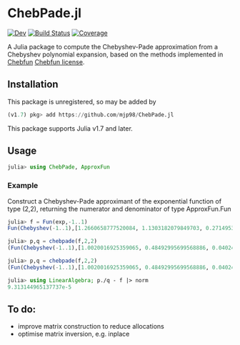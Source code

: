 # ChebPade.jl

[![Dev](https://img.shields.io/badge/docs-dev-blue.svg)](https://mjp98.github.io/ChebPade.jl/dev)
[![Build Status](https://github.com/mjp98/ChebPade.jl/actions/workflows/CI.yml/badge.svg?branch=main)](https://github.com/mjp98/ChebPade.jl/actions/workflows/CI.yml?query=branch%3Amain)
[![Coverage](https://codecov.io/gh/mjp98/ChebPade.jl/branch/main/graph/badge.svg)](https://codecov.io/gh/mjp98/ChebPade.jl)

A Julia package to compute the Chebyshev-Pade approximation from a Chebyshev polynomial expansion, based on the methods implemented in [Chebfun](https://github.com/chebfun/chebfun) [Chebfun license](https://github.com/chebfun/chebfun/blob/master/LICENSE.txt).

## Installation

This package is unregistered, so may be added by 

```julia
(v1.7) pkg> add https://github.com/mjp98/ChebPade.jl
```

This package supports Julia v1.7 and later.

## Usage

```julia
julia> using ChebPade, ApproxFun
```
### Example

Construct a Chebyshev-Pade approximant of the exponential function of type (2,2), returning the numerator and denominator of type ApproxFun.Fun

```julia
julia> f = Fun(exp,-1..1)
Fun(Chebyshev(-1..1),[1.2660658777520084, 1.1303182079849703, 0.27149533953407656, 0.04433684984866379, 0.0054742404420936785, 0.0005429263119139232, 4.497732295427654e-5, 3.19843646253781e-6, 1.992124804817033e-7, 1.1036771869970875e-8, 5.505896578301994e-10, 2.4979607981699334e-11, 1.0391104209722668e-12, 3.993680386393805e-14])

julia> p,q = chebpade(f,2,2)
(Fun(Chebyshev(-1..1),[1.0020016925359065, 0.48492995699568886, 0.04024039039994624]), Fun(Chebyshev(-1..1),[1.0, -0.47643278089764673, 0.038277919301135936]))

julia> p,q = chebpade(f,2,2)
(Fun(Chebyshev(-1..1),[1.0020016925359065, 0.48492995699568886, 0.04024039039994624]), Fun(Chebyshev(-1..1),[1.0, -0.47643278089764673, 0.038277919301135936]))

julia> using LinearAlgebra; p./q - f |> norm
9.313144965137737e-5
```

## To do:

 - improve matrix construction to reduce allocations
 - optimise matrix inversion, e.g. inplace
